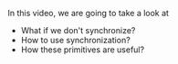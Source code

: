 In this video, we are going to take a look at
- What if we don't synchronize?
- How to use synchronization?
- How these primitives are useful?

